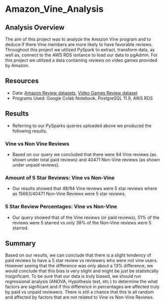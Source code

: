 # Amazon_Vine_Analysis

## Analysis Overview
The aim of this project was to analyze the Amazon Vine program and to deduce if there Vine members are more likely to have favorable reviews. 
Throughout this project we utilized PySpark to extract, transform data, as well as, connect to the AWS RDS isntance to load our data to pgAdmin.
For this project we utilized a data containing reviews on video games provided by Amazon.

## Resources
- Data: [Amazon Review datasets](https://s3.amazonaws.com/amazon-reviews-pds/tsv/index.txt), [Video Games Review dataset](https://s3.amazonaws.com/amazon-reviews-pds/tsv/amazon_reviews_us_Video_Games_v1_00.tsv.gz)
- Programs Used: Google Colab Notebook, PostgreSQL 11.9, AWS RDS

## Results
- Referring to our PySparks queries uploaded above we produced the following results. 
### Vine vs Non Vine Reviews
- Based on our query we concluded that there were 94 Vine reviews (as shown under total paid reviews) and 40471 Non-Vine reviews (as shown under unpaid reviews). 
### Amount of 5 Star Reviews: Vine vs Non-Vine
- Our results showed that 48/94 Vine reviews were 5 star reviews where as 15663/40471 Non-Vine Reviews were 5 star reviews. 
### 5 Star Review Percentages: Vine vs Non-Vine
- Our query showed that of the Vine reviews (or paid reviews), 51% of the reviews were 5 starred vs only 38% of the Non-Vine reviews were 5 starred. 

## Summary
Based on our results, we can conclude that there is a slight tendency of paid reviews to have a 5 star review vs reviewers who were not vine users. However seeing that the difference was only about a 13% difference, we would conclude that this bias is very slight and might be just be statistically insignficant. To be sure that our data is truly biased, we should run regressional analysis (ANOVA, Hypothesis test, etc.) to determine the what factors are signficant and if this difference in percentages are affected truly by paid vs unpaid reviewers. There is still a chance that this is all random and affected by factors that are not related to Vine vs Non-Vine Reviews. 
